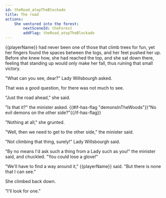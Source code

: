 ```yaml
---
id: theRoad_atopTheBlockade
title: The road
actions:
    She ventured into the forest:
        nextSceneId: theForest
        addFlag: theRoad_atopTheBlockade
---
```


{{playerName}} had never been one of those that climb trees for fun, yet her fingers found the spaces between the logs, and her feet pushed her up. Before she knew how, she had reached the top, and she sat down there, feeling that standing up would only make her fall, thus ruining that small victory.

"What can you see, dear?" Lady Willsbourgh asked.

That was a good question, for there was not much to see.

"Just the road ahead," she said.

"Is that it?" the minister asked. {{#if-has-flag "demonsInTheWoods"}}"No evil demons on the other side?"{{/if-has-flag}}

"Nothing at all," she grunted.

"Well, then we need to get to the other side," the minister said.

"Not climbing that thing, surely!" Lady Willsbourgh said.

"By no means I'd ask such a thing from a Lady such as you!" the minister said, and chuckled. "You could lose a glove!"

"We'll have to find a way around it," {{playerName}} said. "But there is none that I can see."

She climbed back down.

"I'll look for one."
